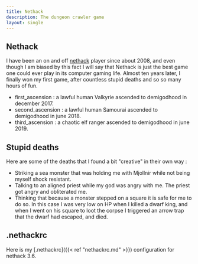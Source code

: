 ```yaml
---
title: Nethack
description: The dungeon crawler game
layout: single
---
```


## Nethack

I have been an on and off [nethack](https://en.wikipedia.org/wiki/NetHack) player since about 2008, and even though I am biased by this fact I will say that Nethack is just the best game one could ever play in its computer gaming life. Almost ten years later, I finally won my first game, after countless stupid deaths and so so many hours of fun.

- first_ascension : a lawful human Valkyrie ascended to demigodhood in december 2017.
- second_ascension : a lawful human Samourai ascended to demigodhood in june 2018.
- third_ascension : a chaotic elf ranger ascended to demigodhood in june 2019.

## Stupid deaths

Here are some of the deaths that I found a bit "creative" in their own way :
- Striking a sea monster that was holding me with Mjollnir while not being myself shock resistant.
- Talking to an aligned priest while my god was angry with me. The priest got angry and obliterated me.
- Thinking that because a monster stepped on a square it is safe for me to do so. In this case I was very low on HP when I killed a dwarf king, and when I went on his square to loot the corpse I triggered an arrow trap that the dwarf had escaped, and died.

## .nethackrc

Here is my [.nethackrc]({{< ref "nethackrc.md" >}}) configuration for nethack 3.6.
